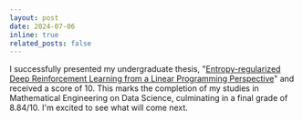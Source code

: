 ```yaml
---
layout: post
date: 2024-07-06
inline: true
related_posts: false
---
```


I successfully presented my undergraduate thesis, "[Entropy-regularized Deep Reinforcement Learning from a Linear Programming Perspective](https://niicovila.github.io/projects/1_project/)" and received a score of 10. This marks the completion of my studies in Mathematical Engineering on Data Science, culminating in a final grade of 8.84/10. I'm excited to see what will come next.
